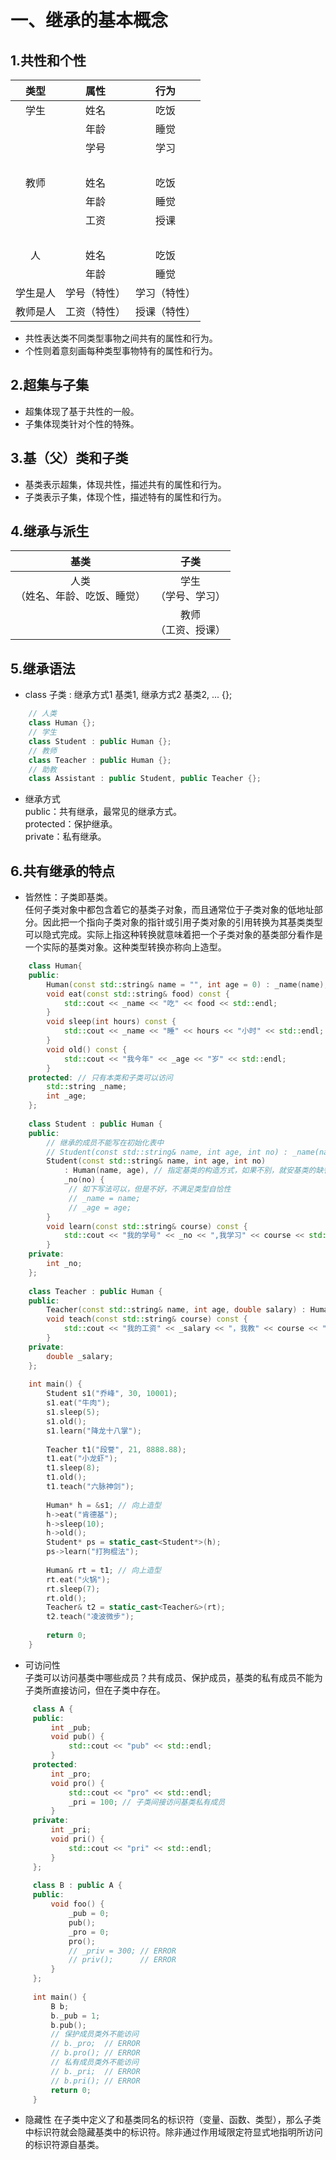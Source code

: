 # 一、继承的基本概念
## 1.共性和个性
|类型|属性|行为|
|:---:|:---:|:---:|
|学生|姓名|吃饭|
|&nbsp;|年龄|睡觉|
|&nbsp;|学号|学习|
|&nbsp;|&nbsp;|&nbsp;|
|教师|姓名|吃饭|
|&nbsp;|年龄|睡觉|
|&nbsp;|工资|授课|
|&nbsp;|&nbsp;|&nbsp;|
|人|姓名|吃饭|
|&nbsp;|年龄|睡觉|
|学生是人|学号（特性）|学习（特性）|
|教师是人|工资（特性）|授课（特性）|
* 共性表达类不同类型事物之间共有的属性和行为。
* 个性则着意刻画每种类型事物特有的属性和行为。
## 2.超集与子集
* 超集体现了基于共性的一般。
* 子集体现类针对个性的特殊。
## 3.基（父）类和子类
* 基类表示超集，体现共性，描述共有的属性和行为。
* 子类表示子集，体现个性，描述特有的属性和行为。
## 4.继承与派生
|基类|子类|
|:---:|:---:|
|人类<br>（姓名、年龄、吃饭、睡觉）|学生<br>（学号、学习）|
|&nbsp;|教师<br>（工资、授课）|
## 5.继承语法
* class 子类 : 继承方式1 基类1, 继承方式2 基类2, ... {};
```c++
    // 人类
    class Human {};
    // 学生
    class Student : public Human {};
    // 教师
    class Teacher : public Human {};
    // 助教
    class Assistant : public Student, public Teacher {};
```
* 继承方式  
public：共有继承，最常见的继承方式。    
protected：保护继承。  
private：私有继承。
## 6.共有继承的特点
* 皆然性：子类即基类。  
任何子类对象中都包含着它的基类子对象，而且通常位于子类对象的低地址部分。因此把一个指向子类对象的指针或引用子类对象的引用转换为其基类类型
可以隐式完成。实际上指这种转换就意味着把一个子类对象的基类部分看作是一个实际的基类对象。这种类型转换亦称向上造型。
```c++
    class Human{
    public:
        Human(const std::string& name = "", int age = 0) : _name(name), _age(age) {}
        void eat(const std::string& food) const {
            std::cout << _name << "吃" << food << std::endl;
        }
        void sleep(int hours) const {
            std::cout << _name << "睡" << hours << "小时" << std::endl;
        }
        void old() const {
            std::cout << "我今年" << _age << "岁" << std::endl;
        }
    protected: // 只有本类和子类可以访问
        std::string _name;
        int _age;
    };
    
    class Student : public Human {
    public:
        // 继承的成员不能写在初始化表中
        // Student(const std::string& name, int age, int no) : _name(name), _age(age), _no(no) {}
        Student(const std::string& name, int age, int no)
            : Human(name, age), // 指定基类的构造方式，如果不别，就安基类的缺省构造方式
            _no(no) {
             // 如下写法可以，但是不好，不满足类型自恰性
             // _name = name;
             // _age = age;
        }
        void learn(const std::string& course) const {
            std::cout << "我的学号" << _no << ",我学习" << course << std::endl;
        }
    private:
        int _no;
    };
    
    class Teacher : public Human {
    public:
        Teacher(const std::string& name, int age, double salary) : Human(name,age), _salary(salary) {}
        void teach(const std::string& course) const {
            std::cout << "我的工资" << _salary << "，我教" << course << "课程" << std::endl;
        }
    private:
        double _salary;
    };
    
    int main() {
        Student s1("乔峰", 30, 10001);
        s1.eat("牛肉");
        s1.sleep(5);
        s1.old();
        s1.learn("降龙十八掌");
    
        Teacher t1("段誉", 21, 8888.88);
        t1.eat("小龙虾");
        t1.sleep(8);
        t1.old();
        t1.teach("六脉神剑");
    
        Human* h = &s1; // 向上造型
        h->eat("肯德基");
        h->sleep(10);
        h->old();
        Student* ps = static_cast<Student*>(h);
        ps->learn("打狗棍法");
    
        Human& rt = t1; // 向上造型
        rt.eat("火锅");
        rt.sleep(7);
        rt.old();
        Teacher& t2 = static_cast<Teacher&>(rt);
        t2.teach("凌波微步");
    
        return 0;
    }
```
* 可访问性  
子类可以访问基类中哪些成员？共有成员、保护成员，基类的私有成员不能为子类所直接访问，但在子类中存在。
```c++
     class A {
     public:
         int _pub;
         void pub() {
             std::cout << "pub" << std::endl;
         }
     protected:
         int _pro;
         void pro() {
             std::cout << "pro" << std::endl;
             _pri = 100; // 子类间接访问基类私有成员
         }
     private:
         int _pri;
         void pri() {
             std::cout << "pri" << std::endl;
         }
     };
     
     class B : public A {
     public:
         void foo() {
             _pub = 0;
             pub();
             _pro = 0;
             pro();
             // _priv = 300; // ERROR
             // priv();      // ERROR
         }
     };
     
     int main() {
         B b;
         b._pub = 1;
         b.pub();
         // 保护成员类外不能访问
         // b._pro;  // ERROR
         // b.pro(); // ERROR
         // 私有成员类外不能访问
         // b._pri;  // ERROR
         // b.pri(); // ERROR
         return 0;
     }   
```
* 隐藏性
在子类中定义了和基类同名的标识符（变量、函数、类型），那么子类中标识符就会隐藏基类中的标识符。除非通过作用域限定符显式地指明所访问的标识符源自基类。



